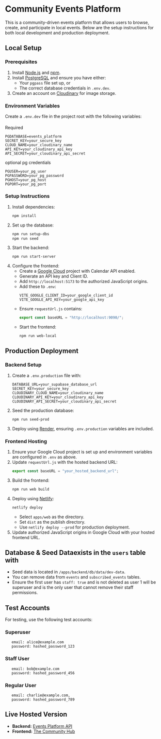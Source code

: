 # Community Events Platform

This is a community-driven events platform that allows users to browse, create, and participate in local events. Below are the setup instructions for both local development and production deployment.

## Local Setup

### Prerequisites
1. Install [Node.js](https://nodejs.org/) and [npm](https://www.npmjs.com/).
2. Install [PostgreSQL](https://www.postgresql.org/) and ensure you have either:
   - Your `pgpass` file set up, or
   - The correct database credentials in `.env.dev`.
3. Create an account on [Cloudinary](https://cloudinary.com/) for image storage.

### Environment Variables
Create a `.env.dev` file in the project root with the following variables:

####
Required
```env
PGDATABASE=events_platform
SECRET_KEY=your_secure_key
CLOUD_NAME=your_cloudinary_name
API_KEY=your_cloudinary_api_key
API_SECRET=your_cloudinary_api_secret
```
optional pg credentials
```env
PGUSER=your_pg_user
PGPASSWORD=your_pg_password
PGHOST=your_pg_host
PGPORT=your_pg_port
```

### Setup Instructions
1. Install dependencies:
   ```sh
   npm install
   ```
2. Set up the database:
   ```sh
   npm run setup-dbs
   npm run seed
   ```
3. Start the backend:
   ```sh
   npm run start-server
   ```
4. Configure the frontend:
   - Create a [Google Cloud](https://console.cloud.google.com/) project with Calendar API enabled.
   - Generate an API key and Client ID.
   - Add `http://localhost:5173` to the authorized JavaScript origins.
   - Add these to `.env`:
     ```env
     VITE_GOOGLE_CLIENT_ID=your_google_client_id
     VITE_GOOGLE_API_KEY=your_google_api_key
     ```
   - Ensure `requestUrl.js` contains:
     ```js
     export const baseURL = "http://localhost:9090/";
     ```
   - Start the frontend:
     ```sh
     npm run web-local
     ```

## Production Deployment

### Backend Setup
1. Create a `.env.production` file with:
   ```env
   DATABASE_URL=your_supabase_database_url
   SECRET_KEY=your_secure_key
   CLOUDINARY_CLOUD_NAME=your_cloudinary_name
   CLOUDINARY_API_KEY=your_cloudinary_api_key
   CLOUDINARY_API_SECRET=your_cloudinary_api_secret
   ```
2. Seed the production database:
   ```sh
   npm run seed-prod
   ```
3. Deploy using [Render](https://render.com/), ensuring `.env.production` variables are included.

### Frontend Hosting
1. Ensure your Google Cloud project is set up and environment variables are configured in `.env` as above.
2. Update `requestUrl.js` with the hosted backend URL:
   ```js
   export const baseURL = "your_hosted_backend_url";
   ```
3. Build the frontend:
   ```sh
   npm run web build
   ```
4. Deploy using [Netlify](https://www.netlify.com/):
   ```sh
   netlify deploy
   ```
   - Select `apps/web` as the directory.
   - Set `dist` as the publish directory.
   - Use `netlify deploy --prod` for production deployment.
5. Update authorized JavaScript origins in Google Cloud with your hosted frontend URL.

## Database & Seed Dataexists in the `users` table with
- Seed data is located in `/apps/backend/db/data/dev-data`.
- You can remove data from `events` and `subscribed_events` tables.
- Ensure the first user has `staff: true` and is not deleted as user 1 will be superuser and is the only user that cannot remove their staff permissions.

## Test Accounts
For testing, use the following test accounts:

### Superuser
```
   email: alice@example.com
   password: hashed_password_123
```

### Staff User
```
   email: bob@example.com
   password: hashed_password_456
```

### Regular User
```
   email: charlie@example.com,
   password: hashed_password_789
```

## Live Hosted Version
- **Backend:** [Events Platform API](https://events-platform-vcrx.onrender.com)
- **Frontend:** [The Community Hub](https://thecommunityhub.netlify.app/)
